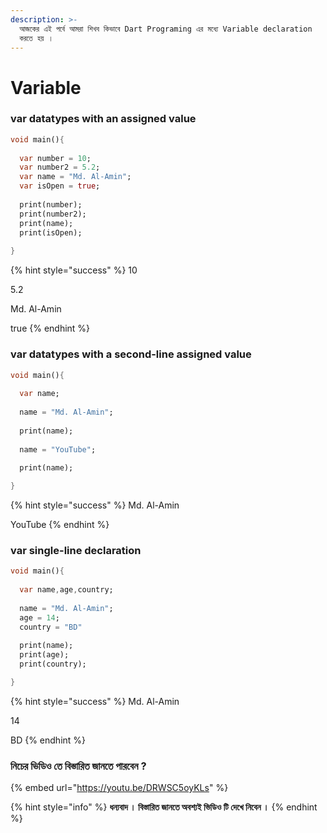```yaml
---
description: >-
  আজকের এই পর্বে আমরা শিখব কিভাবে Dart Programing এর মধ্যে Variable declaration
  করতে হয় ।
---
```


# Variable

### var datatypes with an assigned value

```dart
void main(){
  
  var number = 10; 
  var number2 = 5.2;
  var name = "Md. Al-Amin";
  var isOpen = true;
  
  print(number);
  print(number2);
  print(name);
  print(isOpen);
  
}
```

{% hint style="success" %}
10

5.2&#x20;

Md. Al-Amin

true
{% endhint %}

### var datatypes with a second-line assigned value

```dart
void main(){
  
  var name; 
  
  name = "Md. Al-Amin";
  
  print(name);
      
  name = "YouTube";
 
  print(name);

}
```

{% hint style="success" %}
Md. Al-Amin

YouTube
{% endhint %}

### var single-line declaration

```dart
void main(){
  
  var name,age,country; 
  
  name = "Md. Al-Amin";
  age = 14;
  country = "BD"
  
  print(name);
  print(age);
  print(country);

}
```

{% hint style="success" %}
Md. Al-Amin

14

BD
{% endhint %}



### নিচের ভিডিও তে বিস্তারিত জানতে পারবেন ?

{% embed url="https://youtu.be/DRWSC5oyKLs" %}

{% hint style="info" %}
**ধন্যবাদ । বিস্তারিত জানতে অবশ্যই ভিডিও টি দেখে নিবেন ।**
{% endhint %}

